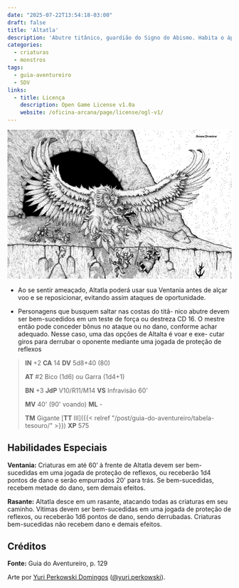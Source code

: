 ```yaml
---
date: "2025-07-22T13:54:18-03:00"
draft: false
title: 'Altatla'
description: 'Abutre titânico, guardião do Signo do Abismo. Habita o ápice do vulcão em Ninho de Fogo.'
categories:
  - criaturas
  - monstros
tags:
  - guia-aventureiro
  - 5DV
links:
  - title: Licença
    description: Open Game License v1.0a
    website: /oficina-arcana/page/license/ogl-v1/
---
```


![Altatla](altatla.png)

 * Ao se sentir ameaçado, Altatla poderá usar sua Ventania
   antes de alçar voo e se reposicionar, evitando assim
   ataques de oportunidade.

 * Personagens que busquem saltar nas costas do titâ-
   nico abutre devem ser bem-sucedidos em um teste de
   força ou destreza CD 16. O mestre então pode conceder
   bônus no ataque ou no dano, conforme achar adequado.
   Nesse caso, uma das opções de Altalta é voar e exe-
   cutar giros para derrubar o oponente mediante uma
   jogada de proteção de reflexos

> **IN** +2 **CA** 14 **DV** 5d8+40 (80)
>
> **AT** #2 Bico (1d6) ou Garra (1d4+1)
>
> **BN** +3 **JdP** V10/R11/M14 **VS** Infravisão 60'
>
> **MV** 40' (90' voando) **ML** -
>
> **TM** Gigante [**TT** III]({{< relref "/post/guia-do-aventureiro/tabela-tesouro/" >}}) **XP** 575

## Habilidades Especiais

**Ventania:** Criaturas em até 60’ à frente de Altatla devem ser
bem-sucedidas em uma jogada de proteção de reflexos, ou 
receberão 1d4 pontos de dano e serão empurrados 20’ para trás. Se
bem-sucedidas, recebem metade do dano, sem demais efeitos.

**Rasante:** Altatla desce em um rasante, atacando todas as
criaturas em seu caminho. Vítimas devem ser bem-sucedidas
em uma jogada de proteção de reflexos, ou receberão 1d6
pontos de dano, sendo derrubadas. Criaturas bem-sucedidas
não recebem dano e demais efeitos.

## Créditos

**Fonte:** Guia do Aventureiro, p. 129

Arte por [Yuri Perkowski Domingos](https://www.artstation.com/perkowski) ([@yuri.perkowski](https://www.instagram.com/yuri.perkowski/)).

